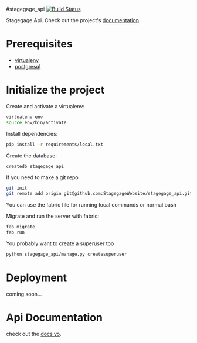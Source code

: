 #stagegage_api
[![Build Status](https://travis-ci.org/StagegageWebsite/stagegage_api.svg?branch=master)](https://travis-ci.org/StagegageWebsite/stagegage_api)

Stagegage Api. Check out the project's [documentation](http://StagegageWebsite.github.io/stagegage-api/).

# Prerequisites
- [virtualenv](https://virtualenv.pypa.io/en/latest/)
- [postgresql](http://www.postgresql.org/)

# Initialize the project
Create and activate a virtualenv:

```bash
virtualenv env
source env/bin/activate
```
Install dependencies:

```bash
pip install -r requirements/local.txt
```
Create the database:

```bash
createdb stagegage_api
```

If you need to make a git repo
```bash
git init
git remote add origin git@github.com:StagegageWebsite/stagegage_api.git
```

You can use the fabric file for running local commands or normal bash

Migrate and run the server with fabric:
```bash
fab migrate
fab run
```

You probably want to create a superuser too
```bash
python stagegage_api/manage.py createsuperuser
```

# Deployment
coming soon...

# Api Documentation
check out the [docs yo](http://StagegageWebsite.github.io/stagegage-api/api).
